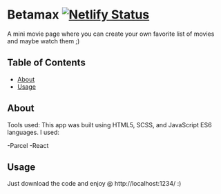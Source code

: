 # Betamax [![Netlify Status](https://api.netlify.com/api/v1/badges/3a505d13-20e1-4473-b213-ea12aff6335a/deploy-status)](https://app.netlify.com/sites/cosmictr/deploys)

A mini movie page where you can create your own favorite list of movies and maybe watch them ;)

## Table of Contents

- [About](#about)
- [Usage](#usage)

## About <a name = "about"></a>

Tools used:
This app was built using HTML5, SCSS, and JavaScript ES6 languages. I used:

-Parcel
-React

## Usage <a name = "usage"></a>
Just download the code and enjoy @ http://localhost:1234/ :)
